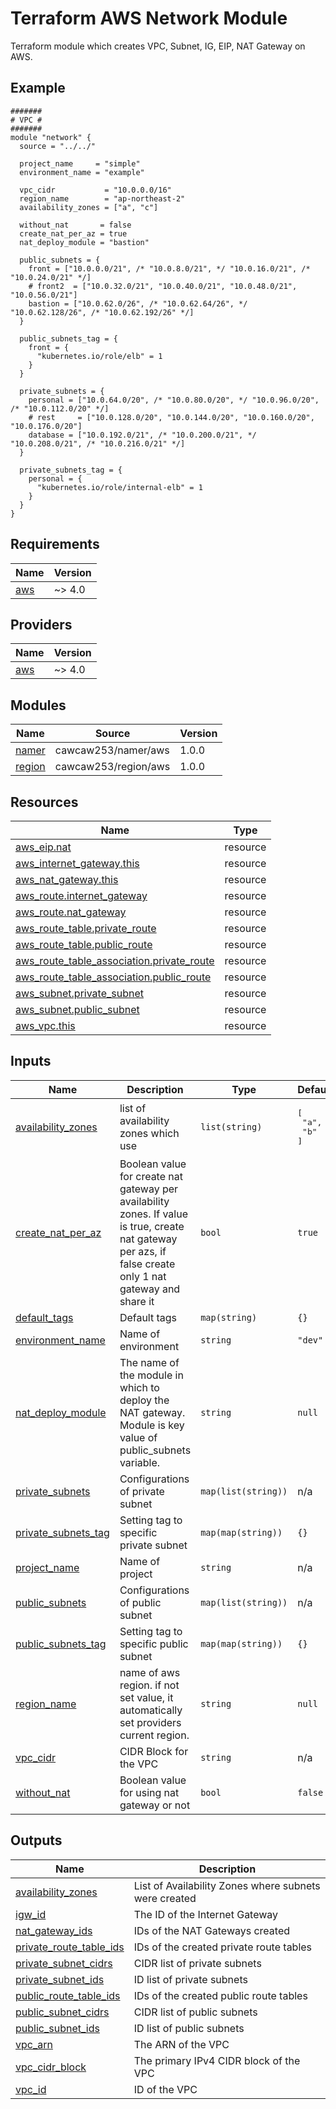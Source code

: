<!-- BEGIN_TF_DOCS -->
# Terraform AWS Network Module

Terraform module which creates VPC, Subnet, IG, EIP, NAT Gateway on AWS.

## Example

```hcl
#######
# VPC #
#######
module "network" {
  source = "../../"

  project_name     = "simple"
  environment_name = "example"

  vpc_cidr           = "10.0.0.0/16"
  region_name        = "ap-northeast-2"
  availability_zones = ["a", "c"]

  without_nat       = false
  create_nat_per_az = true
  nat_deploy_module = "bastion"

  public_subnets = {
    front = ["10.0.0.0/21", /* "10.0.8.0/21", */ "10.0.16.0/21", /* "10.0.24.0/21" */]
    # front2  = ["10.0.32.0/21", "10.0.40.0/21", "10.0.48.0/21", "10.0.56.0/21"]
    bastion = ["10.0.62.0/26", /* "10.0.62.64/26", */ "10.0.62.128/26", /* "10.0.62.192/26" */]
  }

  public_subnets_tag = {
    front = {
      "kubernetes.io/role/elb" = 1
    }
  }

  private_subnets = {
    personal = ["10.0.64.0/20", /* "10.0.80.0/20", */ "10.0.96.0/20", /* "10.0.112.0/20" */]
    # rest     = ["10.0.128.0/20", "10.0.144.0/20", "10.0.160.0/20", "10.0.176.0/20"]
    database = ["10.0.192.0/21", /* "10.0.200.0/21", */ "10.0.208.0/21", /* "10.0.216.0/21" */]
  }

  private_subnets_tag = {
    personal = {
      "kubernetes.io/role/internal-elb" = 1
    }
  }
}
```

## Requirements

| Name | Version |
|------|---------|
| <a name="requirement_aws"></a> [aws](#requirement\_aws) | ~> 4.0 |

## Providers

| Name | Version |
|------|---------|
| <a name="provider_aws"></a> [aws](#provider\_aws) | ~> 4.0 |

## Modules

| Name | Source | Version |
|------|--------|---------|
| <a name="module_namer"></a> [namer](#module\_namer) | cawcaw253/namer/aws | 1.0.0 |
| <a name="module_region"></a> [region](#module\_region) | cawcaw253/region/aws | 1.0.0 |

## Resources

| Name | Type |
|------|------|
| [aws_eip.nat](https://registry.terraform.io/providers/hashicorp/aws/latest/docs/resources/eip) | resource |
| [aws_internet_gateway.this](https://registry.terraform.io/providers/hashicorp/aws/latest/docs/resources/internet_gateway) | resource |
| [aws_nat_gateway.this](https://registry.terraform.io/providers/hashicorp/aws/latest/docs/resources/nat_gateway) | resource |
| [aws_route.internet_gateway](https://registry.terraform.io/providers/hashicorp/aws/latest/docs/resources/route) | resource |
| [aws_route.nat_gateway](https://registry.terraform.io/providers/hashicorp/aws/latest/docs/resources/route) | resource |
| [aws_route_table.private_route](https://registry.terraform.io/providers/hashicorp/aws/latest/docs/resources/route_table) | resource |
| [aws_route_table.public_route](https://registry.terraform.io/providers/hashicorp/aws/latest/docs/resources/route_table) | resource |
| [aws_route_table_association.private_route](https://registry.terraform.io/providers/hashicorp/aws/latest/docs/resources/route_table_association) | resource |
| [aws_route_table_association.public_route](https://registry.terraform.io/providers/hashicorp/aws/latest/docs/resources/route_table_association) | resource |
| [aws_subnet.private_subnet](https://registry.terraform.io/providers/hashicorp/aws/latest/docs/resources/subnet) | resource |
| [aws_subnet.public_subnet](https://registry.terraform.io/providers/hashicorp/aws/latest/docs/resources/subnet) | resource |
| [aws_vpc.this](https://registry.terraform.io/providers/hashicorp/aws/latest/docs/resources/vpc) | resource |

## Inputs

| Name | Description | Type | Default | Required |
|------|-------------|------|---------|:--------:|
| <a name="input_availability_zones"></a> [availability\_zones](#input\_availability\_zones) | list of availability zones which use | `list(string)` | <pre>[<br>  "a",<br>  "b"<br>]</pre> | no |
| <a name="input_create_nat_per_az"></a> [create\_nat\_per\_az](#input\_create\_nat\_per\_az) | Boolean value for create nat gateway per availability zones. If value is true, create nat gateway per azs, if false create only 1 nat gateway and share it | `bool` | `true` | no |
| <a name="input_default_tags"></a> [default\_tags](#input\_default\_tags) | Default tags | `map(string)` | `{}` | no |
| <a name="input_environment_name"></a> [environment\_name](#input\_environment\_name) | Name of environment | `string` | `"dev"` | no |
| <a name="input_nat_deploy_module"></a> [nat\_deploy\_module](#input\_nat\_deploy\_module) | The name of the module in which to deploy the NAT gateway. Module is key value of public\_subnets variable. | `string` | `null` | no |
| <a name="input_private_subnets"></a> [private\_subnets](#input\_private\_subnets) | Configurations of private subnet | `map(list(string))` | n/a | yes |
| <a name="input_private_subnets_tag"></a> [private\_subnets\_tag](#input\_private\_subnets\_tag) | Setting tag to specific private subnet | `map(map(string))` | `{}` | no |
| <a name="input_project_name"></a> [project\_name](#input\_project\_name) | Name of project | `string` | n/a | yes |
| <a name="input_public_subnets"></a> [public\_subnets](#input\_public\_subnets) | Configurations of public subnet | `map(list(string))` | n/a | yes |
| <a name="input_public_subnets_tag"></a> [public\_subnets\_tag](#input\_public\_subnets\_tag) | Setting tag to specific public subnet | `map(map(string))` | `{}` | no |
| <a name="input_region_name"></a> [region\_name](#input\_region\_name) | name of aws region. if not set value, it automatically set providers current region. | `string` | `null` | no |
| <a name="input_vpc_cidr"></a> [vpc\_cidr](#input\_vpc\_cidr) | CIDR Block for the VPC | `string` | n/a | yes |
| <a name="input_without_nat"></a> [without\_nat](#input\_without\_nat) | Boolean value for using nat gateway or not | `bool` | `false` | no |

## Outputs

| Name | Description |
|------|-------------|
| <a name="output_availability_zones"></a> [availability\_zones](#output\_availability\_zones) | List of Availability Zones where subnets were created |
| <a name="output_igw_id"></a> [igw\_id](#output\_igw\_id) | The ID of the Internet Gateway |
| <a name="output_nat_gateway_ids"></a> [nat\_gateway\_ids](#output\_nat\_gateway\_ids) | IDs of the NAT Gateways created |
| <a name="output_private_route_table_ids"></a> [private\_route\_table\_ids](#output\_private\_route\_table\_ids) | IDs of the created private route tables |
| <a name="output_private_subnet_cidrs"></a> [private\_subnet\_cidrs](#output\_private\_subnet\_cidrs) | CIDR list of private subnets |
| <a name="output_private_subnet_ids"></a> [private\_subnet\_ids](#output\_private\_subnet\_ids) | ID list of private subnets |
| <a name="output_public_route_table_ids"></a> [public\_route\_table\_ids](#output\_public\_route\_table\_ids) | IDs of the created public route tables |
| <a name="output_public_subnet_cidrs"></a> [public\_subnet\_cidrs](#output\_public\_subnet\_cidrs) | CIDR list of public subnets |
| <a name="output_public_subnet_ids"></a> [public\_subnet\_ids](#output\_public\_subnet\_ids) | ID list of public subnets |
| <a name="output_vpc_arn"></a> [vpc\_arn](#output\_vpc\_arn) | The ARN of the VPC |
| <a name="output_vpc_cidr_block"></a> [vpc\_cidr\_block](#output\_vpc\_cidr\_block) | The primary IPv4 CIDR block of the VPC |
| <a name="output_vpc_id"></a> [vpc\_id](#output\_vpc\_id) | ID of the VPC |
<!-- END_TF_DOCS -->